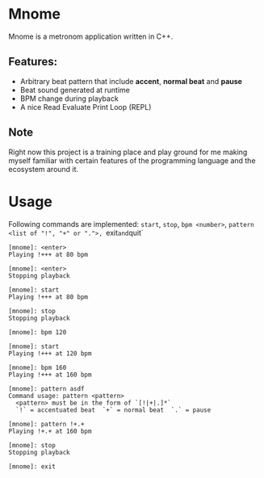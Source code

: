 # Mnome

Mnome is a metronom application written in C++.

## Features:
* Arbitrary beat pattern that include **accent**, **normal beat** and **pause**
* Beat sound generated at runtime
* BPM change during playback
* A nice Read Evaluate Print Loop (REPL)


## Note
Right now this project is a training place and play ground for me making myself familiar with certain features of the programming language and the ecosystem around it.


# Usage

Following commands are implemented: `start`, `stop`, `bpm <number>`, `pattern <list of "!", "+" or ".">, `exit` and `quit`

```
[mnome]: <enter>
Playing !+++ at 80 bpm

[mnome]: <enter>
Stopping playback

[mnome]: start
Playing !+++ at 80 bpm

[mnome]: stop
Stopping playback

[mnome]: bpm 120

[mnome]: start
Playing !+++ at 120 bpm

[mnome]: bpm 160
Playing !+++ at 160 bpm

[mnome]: pattern asdf
Command usage: pattern <pattern>
  <pattern> must be in the form of `[!|+|.]*`
  `!` = accentuated beat  `+` = normal beat  `.` = pause

[mnome]: pattern !+.+
Playing !+.+ at 160 bpm

[mnome]: stop
Stopping playback

[mnome]: exit
```
